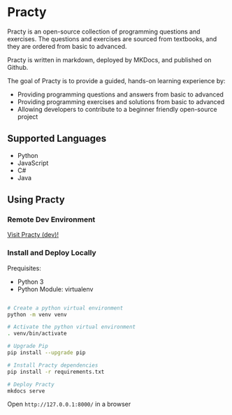 # Practy

Practy is an open-source collection of programming questions and exercises. The questions and exercises are sourced from textbooks, and they are ordered from basic to advanced.

Practy is written in markdown, deployed by MKDocs, and published on Github.

The goal of Practy is to provide a guided, hands-on learning experience by:

* Providing programming questions and answers from basic to advanced
* Providing programming exercises and solutions from basic to advanced
* Allowing developers to contribute to a beginner friendly open-source project

## Supported Languages

* Python
* JavaScript
* C#
* Java

## Using Practy

### Remote Dev Environment

[Visit Practy (dev)!](https://dev.d2w839m1wbzw.amplifyapp.com/)

### Install and Deploy Locally

Prequisites:

* Python 3
* Python Module: virtualenv

```bash

# Create a python virtual environment
python -m venv venv

# Activate the python virtual environment
. venv/bin/activate

# Upgrade Pip
pip install --upgrade pip

# Install Practy dependencies
pip install -r requirements.txt

# Deploy Practy
mkdocs serve
```

Open `http://127.0.0.1:8000/` in a browser
